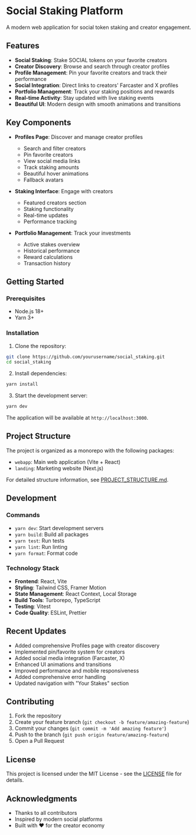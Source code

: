# Social Staking Platform

A modern web application for social token staking and creator engagement.

## Features

- **Social Staking**: Stake SOCIAL tokens on your favorite creators
- **Creator Discovery**: Browse and search through creator profiles
- **Profile Management**: Pin your favorite creators and track their performance
- **Social Integration**: Direct links to creators' Farcaster and X profiles
- **Portfolio Management**: Track your staking positions and rewards
- **Real-time Activity**: Stay updated with live staking events
- **Beautiful UI**: Modern design with smooth animations and transitions

## Key Components

- **Profiles Page**: Discover and manage creator profiles
  - Search and filter creators
  - Pin favorite creators
  - View social media links
  - Track staking amounts
  - Beautiful hover animations
  - Fallback avatars

- **Staking Interface**: Engage with creators
  - Featured creators section
  - Staking functionality
  - Real-time updates
  - Performance tracking

- **Portfolio Management**: Track your investments
  - Active stakes overview
  - Historical performance
  - Reward calculations
  - Transaction history

## Getting Started

### Prerequisites

- Node.js 18+
- Yarn 3+

### Installation

1. Clone the repository:
```bash
git clone https://github.com/yourusername/social_staking.git
cd social_staking
```

2. Install dependencies:
```bash
yarn install
```

3. Start the development server:
```bash
yarn dev
```

The application will be available at `http://localhost:3000`.

## Project Structure

The project is organized as a monorepo with the following packages:

- `webapp`: Main web application (Vite + React)
- `landing`: Marketing website (Next.js)

For detailed structure information, see [PROJECT_STRUCTURE.md](./PROJECT_STRUCTURE.md).

## Development

### Commands

- `yarn dev`: Start development servers
- `yarn build`: Build all packages
- `yarn test`: Run tests
- `yarn lint`: Run linting
- `yarn format`: Format code

### Technology Stack

- **Frontend**: React, Vite
- **Styling**: Tailwind CSS, Framer Motion
- **State Management**: React Context, Local Storage
- **Build Tools**: Turborepo, TypeScript
- **Testing**: Vitest
- **Code Quality**: ESLint, Prettier

## Recent Updates

- Added comprehensive Profiles page with creator discovery
- Implemented pin/favorite system for creators
- Added social media integration (Farcaster, X)
- Enhanced UI animations and transitions
- Improved performance and mobile responsiveness
- Added comprehensive error handling
- Updated navigation with "Your Stakes" section

## Contributing

1. Fork the repository
2. Create your feature branch (`git checkout -b feature/amazing-feature`)
3. Commit your changes (`git commit -m 'Add amazing feature'`)
4. Push to the branch (`git push origin feature/amazing-feature`)
5. Open a Pull Request

## License

This project is licensed under the MIT License - see the [LICENSE](LICENSE) file for details.

## Acknowledgments

- Thanks to all contributors
- Inspired by modern social platforms
- Built with ❤️ for the creator economy
  